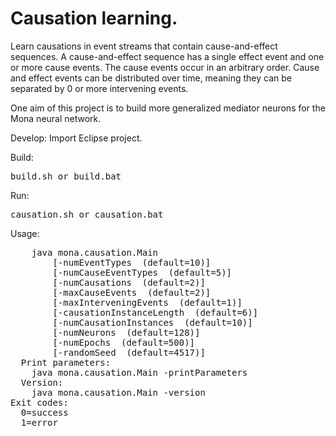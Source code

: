# Causation learning.

Learn causations in event streams that contain cause-and-effect sequences. A cause-and-effect
sequence has a single effect event and one or more cause events. The cause events occur in
an arbitrary order. Cause and effect events can be distributed over time, meaning they can 
be separated by 0 or more intervening events.

One aim of this project is to build more generalized mediator neurons for the Mona neural network.

Develop: Import Eclipse project.

Build:
<pre>
build.sh or build.bat
</pre>

Run:
<pre>
causation.sh or causation.bat
</pre>


Usage:
<pre>
    java mona.causation.Main
        [-numEventTypes <quantity> (default=10)]
        [-numCauseEventTypes <quantity> (default=5)]
        [-numCausations <quantity> (default=2)]
        [-maxCauseEvents <quantity> (default=2)]
        [-maxInterveningEvents <quantity> (default=1)]
        [-causationInstanceLength <length> (default=6)]
        [-numCausationInstances <quantity> (default=10)]
        [-numNeurons <quantity> (default=128)]
        [-numEpochs <quantity> (default=500)]
        [-randomSeed <random number seed> (default=4517)]
  Print parameters:
    java mona.causation.Main -printParameters
  Version:
    java mona.causation.Main -version
Exit codes:
  0=success
  1=error
</pre>
